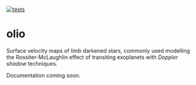 [![tests](https://github.com/vedad/olio/actions/workflows/tests.yml/badge.svg)](https://github.com/vedad/ell/actions/workflows/tests.yml)

# olio
Surface velocity maps of limb darkened stars, commonly used modelling the
Rossiter-McLaughlin effect of transiting exoplanets with _Doppler shadow_
techniques.

Documentation coming soon.
